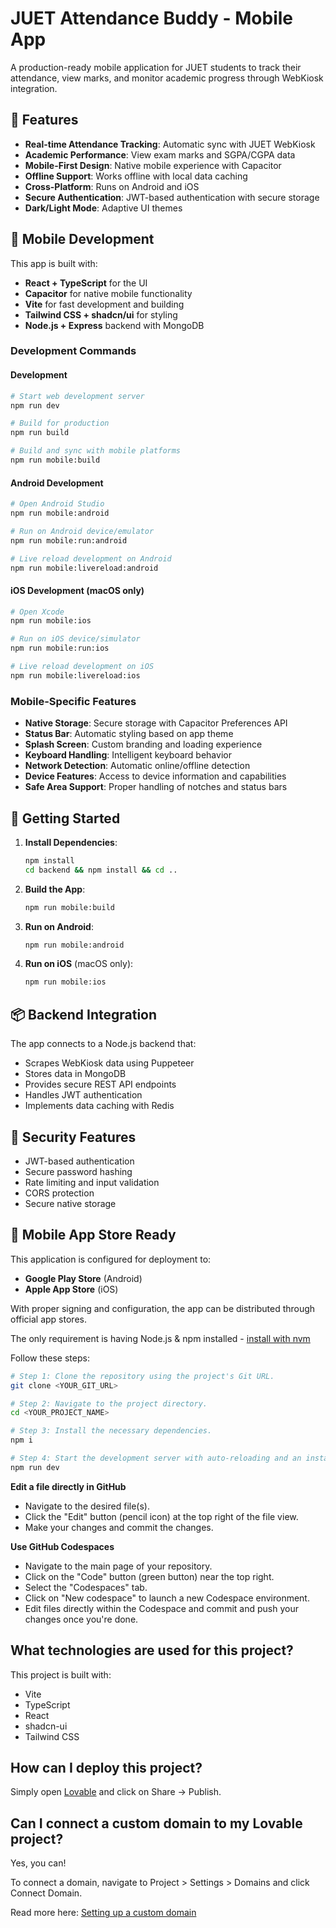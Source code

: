 # JUET Attendance Buddy - Mobile App

A production-ready mobile application for JUET students to track their attendance, view marks, and monitor academic progress through WebKiosk integration.

## 🚀 Features

- **Real-time Attendance Tracking**: Automatic sync with JUET WebKiosk
- **Academic Performance**: View exam marks and SGPA/CGPA data
- **Mobile-First Design**: Native mobile experience with Capacitor
- **Offline Support**: Works offline with local data caching
- **Cross-Platform**: Runs on Android and iOS
- **Secure Authentication**: JWT-based authentication with secure storage
- **Dark/Light Mode**: Adaptive UI themes

## 📱 Mobile Development

This app is built with:
- **React + TypeScript** for the UI
- **Capacitor** for native mobile functionality
- **Vite** for fast development and building
- **Tailwind CSS + shadcn/ui** for styling
- **Node.js + Express** backend with MongoDB

### Development Commands

#### Development
```bash
# Start web development server
npm run dev

# Build for production
npm run build

# Build and sync with mobile platforms
npm run mobile:build
```

#### Android Development
```bash
# Open Android Studio
npm run mobile:android

# Run on Android device/emulator
npm run mobile:run:android

# Live reload development on Android
npm run mobile:livereload:android
```

#### iOS Development (macOS only)
```bash
# Open Xcode
npm run mobile:ios

# Run on iOS device/simulator
npm run mobile:run:ios

# Live reload development on iOS
npm run mobile:livereload:ios
```

### Mobile-Specific Features

- **Native Storage**: Secure storage with Capacitor Preferences API
- **Status Bar**: Automatic styling based on app theme
- **Splash Screen**: Custom branding and loading experience
- **Keyboard Handling**: Intelligent keyboard behavior
- **Network Detection**: Automatic online/offline detection
- **Device Features**: Access to device information and capabilities
- **Safe Area Support**: Proper handling of notches and status bars

## 🔧 Getting Started

1. **Install Dependencies**:
   ```bash
   npm install
   cd backend && npm install && cd ..
   ```

2. **Build the App**:
   ```bash
   npm run mobile:build
   ```

3. **Run on Android**:
   ```bash
   npm run mobile:android
   ```

4. **Run on iOS** (macOS only):
   ```bash
   npm run mobile:ios
   ```

## 📦 Backend Integration

The app connects to a Node.js backend that:
- Scrapes WebKiosk data using Puppeteer
- Stores data in MongoDB
- Provides secure REST API endpoints
- Handles JWT authentication
- Implements data caching with Redis

## 🔐 Security Features

- JWT-based authentication
- Secure password hashing
- Rate limiting and input validation
- CORS protection
- Secure native storage

## 📱 Mobile App Store Ready

This application is configured for deployment to:
- **Google Play Store** (Android)
- **Apple App Store** (iOS)

With proper signing and configuration, the app can be distributed through official app stores.

The only requirement is having Node.js & npm installed - [install with nvm](https://github.com/nvm-sh/nvm#installing-and-updating)

Follow these steps:

```sh
# Step 1: Clone the repository using the project's Git URL.
git clone <YOUR_GIT_URL>

# Step 2: Navigate to the project directory.
cd <YOUR_PROJECT_NAME>

# Step 3: Install the necessary dependencies.
npm i

# Step 4: Start the development server with auto-reloading and an instant preview.
npm run dev
```

**Edit a file directly in GitHub**

- Navigate to the desired file(s).
- Click the "Edit" button (pencil icon) at the top right of the file view.
- Make your changes and commit the changes.

**Use GitHub Codespaces**

- Navigate to the main page of your repository.
- Click on the "Code" button (green button) near the top right.
- Select the "Codespaces" tab.
- Click on "New codespace" to launch a new Codespace environment.
- Edit files directly within the Codespace and commit and push your changes once you're done.

## What technologies are used for this project?

This project is built with:

- Vite
- TypeScript
- React
- shadcn-ui
- Tailwind CSS

## How can I deploy this project?

Simply open [Lovable](https://lovable.dev/projects/853bda5c-2c52-4eb6-958b-c6b1e6170650) and click on Share -> Publish.

## Can I connect a custom domain to my Lovable project?

Yes, you can!

To connect a domain, navigate to Project > Settings > Domains and click Connect Domain.

Read more here: [Setting up a custom domain](https://docs.lovable.dev/tips-tricks/custom-domain#step-by-step-guide)
